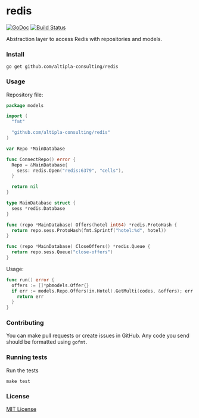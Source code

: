 
# redis

[![GoDoc](https://godoc.org/github.com/altipla-consulting/redis?status.svg)](https://godoc.org/github.com/altipla-consulting/redis)
[![Build Status](https://travis-ci.org/altipla-consulting/redis.svg?branch=master)](https://travis-ci.org/altipla-consulting/redis)

Abstraction layer to access Redis with repositories and models.


### Install

```shell
go get github.com/altipla-consulting/redis
```


### Usage

Repository file:

```go
package models

import (
  "fmt"

  "github.com/altipla-consulting/redis"
)

var Repo *MainDatabase

func ConnectRepo() error {
  Repo = &MainDatabase{
    sess: redis.Open("redis:6379", "cells"),
  }

  return nil
}

type MainDatabase struct {
  sess *redis.Database
}

func (repo *MainDatabase) Offers(hotel int64) *redis.ProtoHash {
  return repo.sess.ProtoHash(fmt.Sprintf("hotel:%d", hotel))
}

func (repo *MainDatabase) CloseOffers() *redis.Queue {
  return repo.sess.Queue("close-offers")
}
```

Usage:

```go
func run() error {
  offers := []*pbmodels.Offer{}
  if err := models.Repo.Offers(in.Hotel).GetMulti(codes, &offers); err != nil {
    return err
  }
}
```


### Contributing

You can make pull requests or create issues in GitHub. Any code you send should be formatted using `gofmt`.


### Running tests

Run the tests

```shell
make test
```


### License

[MIT License](LICENSE)
